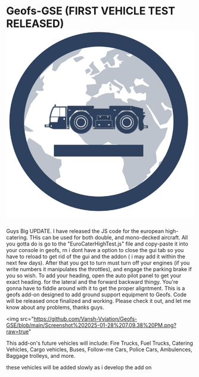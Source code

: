 # Geofs-GSE (FIRST VEHICLE TEST RELEASED) <img src="https://raw.githubusercontent.com/Vansh-Vviation/Geofs-GSE/refs/heads/main/Untitled391_20250120183047.png"/>![]()

Guys Big UPDATE. I have released the JS code for the european high-catering. THis can be used for both double, and mono-decked aircraft. All you gotta do is go to the "EuroCaterHighTest.js" file and copy-paste it into your console in geofs, rn i dont have a option to close the gui tab so you have to reload to get rid of the gui and the addon ( i may add it within the next few days). After that you got to turn must turn off your engines (if you write numbers it manipulates the throttles), and engage the parking brake if you so wish. To add your heading, open the auto pilot panel to get your exact heading. for the lateral and the forward backward thingy. You're gonna have to fiddle around with it to get the proper aligntment. 
This is a geofs add-on designed to add ground support equipment to Geofs. Code will be released once finalized and working. Please check it out, and let me know about any problems, thanks guys.

<img src="https://github.com/Vansh-Vviation/Geofs-GSE/blob/main/Screenshot%202025-01-28%207.09.38%20PM.png?raw=true"

This add-on's future vehicles will include:
Fire Trucks,
Fuel Trucks,
Catering Vehicles,
Cargo vehicles,
Buses,
Follow-me Cars,
Police Cars,
Ambulences,
Baggage trolleys,
and more.

these vehicles will be added slowly as i develop the add on
